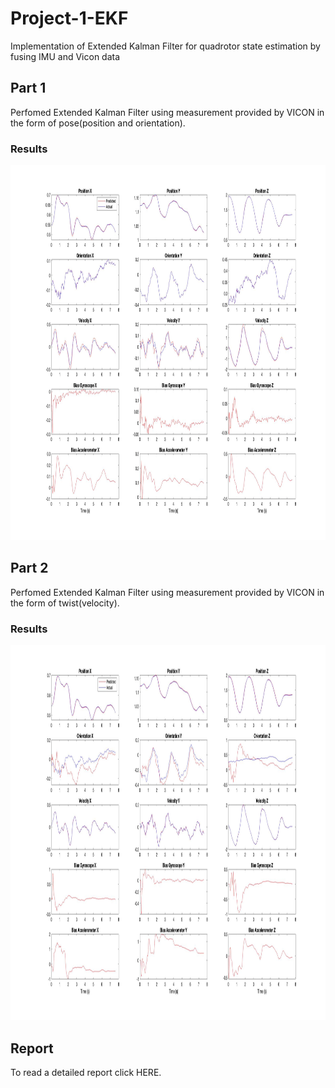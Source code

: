 # Project-1-EKF
Implementation of Extended Kalman Filter for quadrotor state estimation by fusing IMU and Vicon data

## Part 1
Perfomed Extended Kalman Filter using measurement provided by VICON in the form of pose(position and orientation).

### Results
<p align = 'center'><img src ='assets/EKF1.jpg' width="1000" height="600" ></p> 

## Part 2
Perfomed Extended Kalman Filter using measurement provided by VICON in the form of twist(velocity).

### Results
<p align = 'center'><img src ='assets/EKF2.jpg' width="1000" height="600" ></p> 

## Report
To read a detailed report click HERE.
